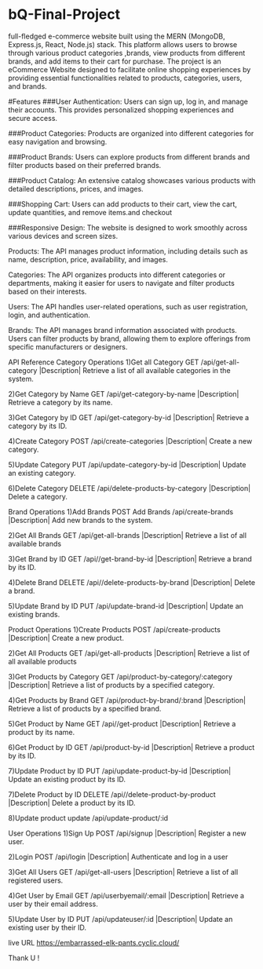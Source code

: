 # bQ-Final-Project
full-fledged e-commerce website built using the MERN (MongoDB, Express.js, React, Node.js) stack. This platform allows users to browse through various product categories ,brands, view products from different brands, and add items to their cart for purchase. The project is an eCommerce Website designed to facilitate online shopping experiences by providing essential functionalities related to products, categories, users, and brands.

#Features ###User Authentication: Users can sign up, log in, and manage their accounts. This provides personalized shopping experiences and secure access.

###Product Categories: Products are organized into different categories for easy navigation and browsing.

###Product Brands: Users can explore products from different brands and filter products based on their preferred brands.

###Product Catalog: An extensive catalog showcases various products with detailed descriptions, prices, and images.

###Shopping Cart: Users can add products to their cart, view the cart, update quantities, and remove items.and checkout

###Responsive Design: The website is designed to work smoothly across various devices and screen sizes.

Products: The API manages product information, including details such as name, description, price, availability, and images.

Categories: The API organizes products into different categories or departments, making it easier for users to navigate and filter products based on their interests.

Users: The API handles user-related operations, such as user registration, login, and authentication.

Brands: The API manages brand information associated with products. Users can filter products by brand, allowing them to explore offerings from specific manufacturers or designers.

API Reference Category Operations 1)Get all Category GET /api/get-all-category |Description| Retrieve a list of all available categories in the system.

2)Get Category by Name GET /api/get-category-by-name |Description| Retrieve a category by its name.

3)Get Category by ID GET /api/get-category-by-id |Description| Retrieve a category by its ID.

4)Create Category POST /api/create-categories |Description| Create a new category.

5)Update Category PUT /api/update-category-by-id |Description| Update an existing category.

6)Delete Category DELETE /api/delete-products-by-category |Description| Delete a category.

Brand Operations 1)Add Brands POST Add Brands /api/create-brands |Description| Add new brands to the system.

2)Get All Brands GET /api/get-all-brands |Description| Retrieve a list of all available brands

3)Get Brand by ID GET /api//get-brand-by-id |Description| Retrieve a brand by its ID.

4)Delete Brand DELETE /api//delete-products-by-brand |Description| Delete a brand.

5)Update Brand by ID PUT /api/update-brand-id |Description| Update an existing brands.

Product Operations 1)Create Products POST /api/create-products |Description| Create a new product.

2)Get All Products GET /api/get-all-products |Description| Retrieve a list of all available products

3)Get Products by Category GET /api/product-by-category/:category |Description| Retrieve a list of products by a specified category.

4)Get Products by Brand GET /api/product-by-brand/:brand |Description| Retrieve a list of products by a specified brand.

5)Get Product by Name GET /api//get-product |Description| Retrieve a product by its name.

6)Get Product by ID GET /api/product-by-id |Description| Retrieve a product by its ID.

7)Update Product by ID PUT /api/update-product-by-id |Description| Update an existing product by its ID.

7)Delete Product by ID DELETE /api//delete-product-by-product |Description| Delete a product by its ID.

8)Update product update /api/update-product/:id

User Operations 1)Sign Up POST /api/signup |Description| Register a new user.

2)Login POST /api/login |Description| Authenticate and log in a user

3)Get All Users GET /api/get-all-users |Description| Retrieve a list of all registered users.

4)Get User by Email GET /api/userbyemail/:email |Description| Retrieve a user by their email address.

5)Update User by ID PUT /api/updateuser/:id |Description| Update an existing user by their ID.

live URL https://embarrassed-elk-pants.cyclic.cloud/

Thank U !
